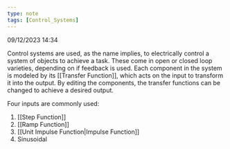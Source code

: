 ```yaml
---
type: note
tags: [Control_Systems]
---
```

09/12/2023 14:34

 

Control systems are used, as the name implies, to electrically control a system of objects to achieve a task. These come in open or closed loop varieties, depending on if feedback is used. Each component in the system is modeled by its [[Transfer Function]], which acts on the input to transform it into the output. By editing the components, the transfer functions can be changed to achieve a desired output.

Four inputs are commonly used:
1. [[Step Function]]
2. [[Ramp Function]]
3. [[Unit Impulse Function|Impulse Function]]
4. Sinusoidal
